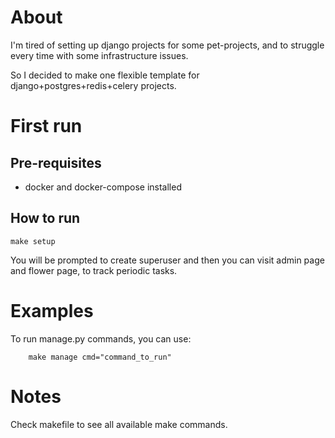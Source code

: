 # About

I'm tired of setting up django projects for some pet-projects,
and to struggle every time with some infrastructure issues.

So I decided to make one flexible template for django+postgres+redis+celery projects. 


# First run
## Pre-requisites
- docker and docker-compose installed

## How to run
```shell
make setup
```

You will be prompted to create superuser
and then you can visit admin page
and flower page, to track periodic tasks.

# Examples
To run manage.py commands, you can use:
```shell
    make manage cmd="command_to_run"
```

# Notes

Check makefile to see all available make commands.